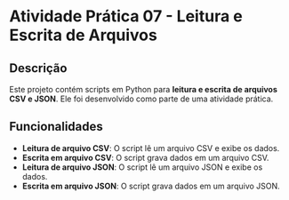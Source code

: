 # Atividade Prática 07 - Leitura e Escrita de Arquivos

## Descrição

Este projeto contém scripts em Python para **leitura e escrita de arquivos CSV e JSON**. Ele foi desenvolvido como parte de uma atividade prática.

## Funcionalidades

- **Leitura de arquivo CSV**: O script lê um arquivo CSV e exibe os dados.
- **Escrita em arquivo CSV**: O script grava dados em um arquivo CSV.
- **Leitura de arquivo JSON**: O script lê um arquivo JSON e exibe os dados.
- **Escrita em arquivo JSON**: O script grava dados em um arquivo JSON.

